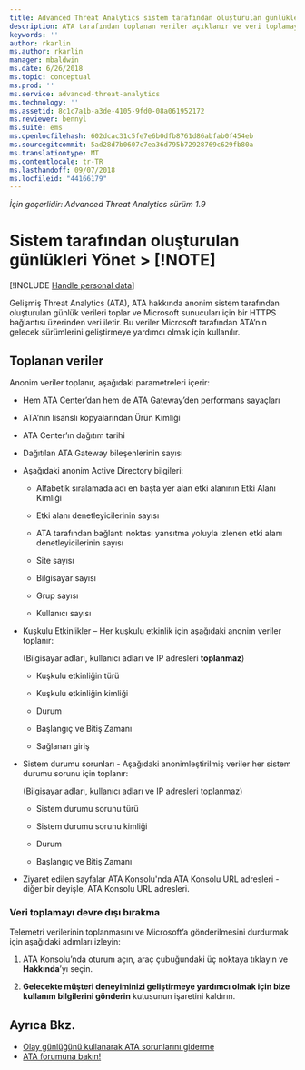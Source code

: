 ```yaml
---
title: Advanced Threat Analytics sistem tarafından oluşturulan günlükleri yönetme | Microsoft Docs
description: ATA tarafından toplanan veriler açıklanır ve veri toplamayı kapatma adımları sağlanır.
keywords: ''
author: rkarlin
ms.author: rkarlin
manager: mbaldwin
ms.date: 6/26/2018
ms.topic: conceptual
ms.prod: ''
ms.service: advanced-threat-analytics
ms.technology: ''
ms.assetid: 8c1c7a1b-a3de-4105-9fd0-08a061952172
ms.reviewer: bennyl
ms.suite: ems
ms.openlocfilehash: 602dcac31c5fe7e6b0dfb8761d86abfab0f454eb
ms.sourcegitcommit: 5ad28d7b0607c7ea36d795b72928769c629fb80a
ms.translationtype: MT
ms.contentlocale: tr-TR
ms.lasthandoff: 09/07/2018
ms.locfileid: "44166179"
---
```

*İçin geçerlidir: Advanced Threat Analytics sürüm 1.9*



# <a name="manage-system-generated-logs-note"></a>Sistem tarafından oluşturulan günlükleri Yönet > [!NOTE]

[!INCLUDE [Handle personal data](../includes/gdpr-intro-sentence.md)]

Gelişmiş Threat Analytics (ATA), ATA hakkında anonim sistem tarafından oluşturulan günlük verileri toplar ve Microsoft sunucuları için bir HTTPS bağlantısı üzerinden veri iletir.  Bu veriler Microsoft tarafından ATA’nın gelecek sürümlerini geliştirmeye yardımcı olmak için kullanılır.

## <a name="data-collected"></a>Toplanan veriler
Anonim veriler toplanır, aşağıdaki parametreleri içerir:

-   Hem ATA Center’dan hem de ATA Gateway’den performans sayaçları

-   ATA’nın lisanslı kopyalarından Ürün Kimliği

-   ATA Center’ın dağıtım tarihi

-   Dağıtılan ATA Gateway bileşenlerinin sayısı

-   Aşağıdaki anonim Active Directory bilgileri:

    -   Alfabetik sıralamada adı en başta yer alan etki alanının Etki Alanı Kimliği

    -   Etki alanı denetleyicilerinin sayısı

    -   ATA tarafından bağlantı noktası yansıtma yoluyla izlenen etki alanı denetleyicilerinin sayısı

    -   Site sayısı

    -   Bilgisayar sayısı

    -   Grup sayısı

    -   Kullanıcı sayısı

-   Kuşkulu Etkinlikler – Her kuşkulu etkinlik için aşağıdaki anonim veriler toplanır:

    (Bilgisayar adları, kullanıcı adları ve IP adresleri **toplanmaz**)

    -   Kuşkulu etkinliğin türü

    -   Kuşkulu etkinliğin kimliği

    -   Durum

    -   Başlangıç ve Bitiş Zamanı

    -   Sağlanan giriş

- Sistem durumu sorunları - Aşağıdaki anonimleştirilmiş veriler her sistem durumu sorunu için toplanır:

    (Bilgisayar adları, kullanıcı adları ve IP adresleri toplanmaz)

    -   Sistem durumu sorunu türü

    -   Sistem durumu sorunu kimliği

    -   Durum

    -   Başlangıç ve Bitiş Zamanı

- Ziyaret edilen sayfalar ATA Konsolu'nda ATA Konsolu URL adresleri - diğer bir deyişle, ATA Konsolu URL adresleri.


### <a name="disable-data-collection"></a>Veri toplamayı devre dışı bırakma
Telemetri verilerinin toplanmasını ve Microsoft’a gönderilmesini durdurmak için aşağıdaki adımları izleyin:

1.  ATA Konsolu’nda oturum açın, araç çubuğundaki üç noktaya tıklayın ve **Hakkında**’yı seçin.

2.  **Gelecekte müşteri deneyiminizi geliştirmeye yardımcı olmak için bize kullanım bilgilerini gönderin** kutusunun işaretini kaldırın.

## <a name="see-also"></a>Ayrıca Bkz.
- [Olay günlüğünü kullanarak ATA sorunlarını giderme](troubleshooting-ata-using-logs.md)
- [ATA forumuna bakın!](https://social.technet.microsoft.com/Forums/security/home?forum=mata)
